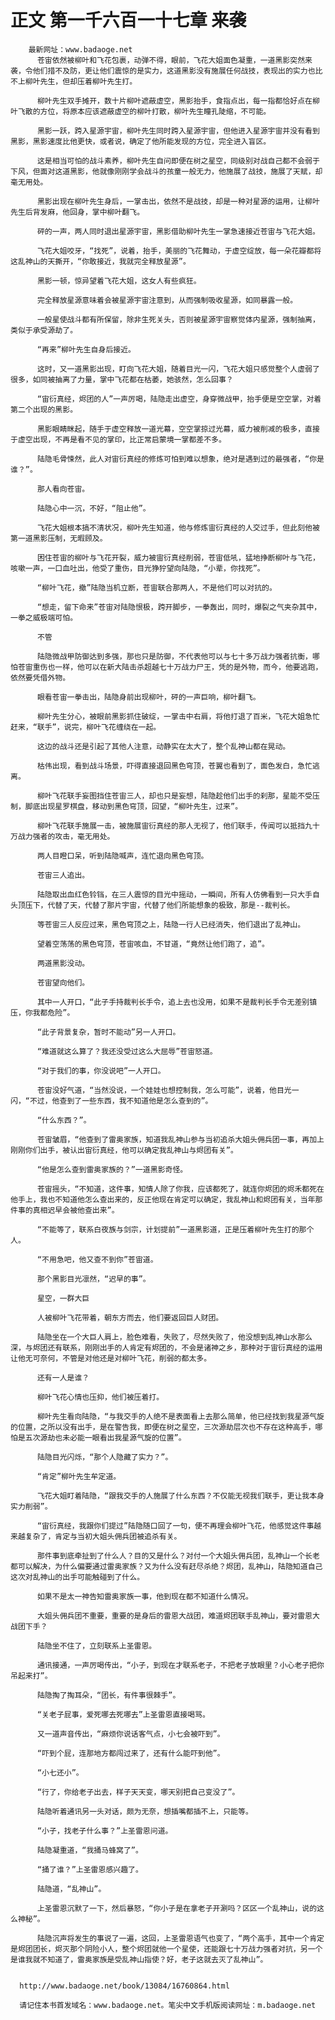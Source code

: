 # 正文 第一千六百一十七章 来袭
        最新网址：www.badaoge.net
          苍宙依然被柳叶和飞花包裹，动弹不得，眼前，飞花大姐面色凝重，一道黑影突然来袭，令他们措不及防，更让他们震惊的是实力，这道黑影没有施展任何战技，表现出的实力也比不上柳叶先生，但却压着柳叶先生打。
      
          柳叶先生双手摊开，数十片柳叶遮蔽虚空，黑影抬手，食指点出，每一指都恰好点在柳叶飞散的方位，将原本应该遮蔽虚空的柳叶打散，柳叶先生瞳孔陡缩，不可能。
      
          黑影一跃，跨入星源宇宙，柳叶先生同时跨入星源宇宙，但他进入星源宇宙并没有看到黑影，黑影速度比他更快，或者说，确定了他所能发现的方位，完全进入盲区。
      
          这是相当可怕的战斗素养，柳叶先生自问即便在树之星空，同级别对战自己都不会弱于下风，但面对这道黑影，他就像刚刚学会战斗的孩童一般无力，他施展了战技，施展了天赋，却毫无用处。
      
          黑影出现在柳叶先生身后，一掌击出，依然不是战技，却是一种对星源的运用，让柳叶先生后背发麻，他回身，掌中柳叶翻飞。
      
          砰的一声，两人同时退出星源宇宙，黑影借助柳叶先生一掌急速接近苍宙与飞花大姐。
      
          飞花大姐咬牙，“找死”，说着，抬手，美丽的飞花舞动，于虚空绽放，每一朵花瓣都将这乱神山的天撕开，“你敢接近，我就完全释放星源”。
      
          黑影一顿，惊异望着飞花大姐，这女人有些疯狂。
      
          完全释放星源意味着会被星源宇宙注意到，从而强制吸收星源，如同暴露一般。
      
          一般星使战斗都有所保留，除非生死关头，否则被星源宇宙察觉体内星源，强制抽离，类似于承受源劫了。
      
          “再来”柳叶先生自身后接近。
      
          这时，又一道黑影出现，盯向飞花大姐，随着目光一闪，飞花大姐只感觉整个人虚弱了很多，如同被抽离了力量，掌中飞花都在枯萎，她骇然，怎么回事？
      
          “宙衍真经，烬团的人”一声厉喝，陆隐走出虚空，身穿微战甲，抬手便是空空掌，对着第二个出现的黑影。
      
          黑影眼睛眯起，随手于虚空释放一道光幕，空空掌掠过光幕，威力被削减的极多，直接于虚空出现，不再是看不见的掌印，比正常启蒙境一掌都差不多。
      
          陆隐毛骨悚然，此人对宙衍真经的修炼可怕到难以想象，绝对是遇到过的最强者，“你是谁？”。
      
          那人看向苍宙。
      
          陆隐心中一沉，不好，“阻止他”。
      
          飞花大姐根本搞不清状况，柳叶先生知道，他与修炼宙衍真经的人交过手，但此刻他被第一道黑影压制，无暇顾及。
      
          困住苍宙的柳叶与飞花开裂，威力被宙衍真经削弱，苍宙低吼，猛地挣断柳叶与飞花，咳嗽一声，一口血吐出，他受了重伤，目光狰狞望向陆隐，“小辈，你找死”。
      
          “柳叶飞花，撤”陆隐当机立断，苍宙联合那两人，不是他们可以对抗的。
      
          “想走，留下命来”苍宙对陆隐恨极，跨开脚步，一拳轰出，同时，爆裂之气夹杂其中，一拳之威极端可怕。
      
          不管
      
          陆隐微战甲防御达到多强，那也只是防御，不代表他可以与七十多万战力强者抗衡，哪怕苍宙重伤也一样，他可以在新大陆击杀超越七十万战力尸王，凭的是外物，而今，他要逃跑，依然要凭借外物。
      
          眼看苍宙一拳击出，陆隐身前出现柳叶，砰的一声巨响，柳叶翻飞。
      
          柳叶先生分心，被眼前黑影抓住破绽，一掌击中右肩，将他打退了百米，飞花大姐急忙赶来，“联手”，说完，柳叶飞花缠绕在一起。
      
          这边的战斗还是引起了其他人注意，动静实在太大了，整个乱神山都在晃动。
      
          枯伟出现，看到战斗场景，吓得直接退回黑色穹顶，苍翼也看到了，面色发白，急忙逃离。
      
          柳叶飞花联手妄图挡住苍宙三人，却也只是妄想，陆隐趁他们出手的刹那，星能不受压制，脚底出现星罗棋盘，移动到黑色穹顶，回望，“柳叶先生，过来”。
      
          柳叶飞花联手施展一击，被施展宙衍真经的那人无视了，他们联手，传闻可以抵挡九十万战力强者的攻击，毫无用处。
      
          两人目瞪口呆，听到陆隐喊声，连忙退向黑色穹顶。
      
          苍宙三人追出。
      
          陆隐取出血红色铃铛，在三人震惊的目光中摇动，一瞬间，所有人仿佛看到一只大手自头顶压下，代替了天，代替了那片宇宙，代替了他们所能想象的极致，那是--裁判长。
      
          等苍宙三人反应过来，黑色穹顶之上，陆隐一行人已经消失，他们退出了乱神山。
      
          望着空荡荡的黑色穹顶，苍宙咳血，不甘道，“竟然让他们跑了，追”。
      
          两道黑影没动。
      
          苍宙望向他们。
      
          其中一人开口，“此子手持裁判长手令，追上去也没用，如果不是裁判长手令无差别镇压，你我都危险”。
      
          “此子背景复杂，暂时不能动”另一人开口。
      
          “难道就这么算了？我还没受过这么大屈辱”苍宙怒道。
      
          “对于我们的事，你没说吧”一人开口。
      
          苍宙没好气道，“当然没说，一个娃娃也想控制我，怎么可能”，说着，他目光一闪，“不过，他查到了一些东西，我不知道他是怎么查到的”。
      
          “什么东西？”。
      
          苍宙皱眉，“他查到了雷奥家族，知道我乱神山参与当初追杀大姐头佣兵团一事，再加上刚刚你们出手，被认出宙衍真经，他可以确定我乱神山与烬团有关”。
      
          “他是怎么查到雷奥家族的？”一道黑影奇怪。
      
          苍宙摇头，“不知道，这件事，知情人除了你我，应该都死了，就连你烬团的烬禾都死在他手上，我也不知道他怎么查出来的，反正他现在肯定可以确定，我乱神山和烬团有关，当年那件事的真相迟早会被他查出来”。
      
          “不能等了，联系白夜族与剑宗，计划提前”一道黑影道，正是压着柳叶先生打的那个人。
      
          “不用急吧，他又查不到你”苍宙道。
      
          那个黑影目光凛然，“迟早的事”。
      
          星空，一群大巨
      
          人被柳叶飞花带着，朝东方而去，他们要返回巨人财团。
      
          陆隐坐在一个大巨人肩上，脸色难看，失败了，尽然失败了，他没想到乱神山水那么深，与烬团还有联系，刚刚出手的人肯定有烬团的，不会是诸神之乡，那种对于宙衍真经的运用让他无可奈何，不管是对他还是对柳叶飞花，削弱的都太多。
      
          还有一人是谁？
      
          柳叶飞花心情也压抑，他们被压着打。
      
          柳叶先生看向陆隐，“与我交手的人绝不是表面看上去那么简单，他已经找到我星源气旋的位置，之所以没有出手，是在警告我，即便在树之星空，三次源劫层次也不存在这种高手，哪怕是五次源劫也未必能一眼看出我星源气旋的位置”。
      
          陆隐目光闪烁，“那个人隐藏了实力？”。
      
          “肯定”柳叶先生牟定道。
      
          飞花大姐盯着陆隐，“跟我交手的人施展了什么东西？不仅能无视我们联手，更让我本身实力削弱”。
      
          “宙衍真经，我跟你们提过”陆隐随口回了一句，便不再理会柳叶飞花，他感觉这件事越来越复杂了，肯定与当初大姐头佣兵团被追杀有关。
      
          那件事到底牵扯到了什么人？目的又是什么？对付一个大姐头佣兵团，乱神山一个长老都可以解决，为什么偏要通过雷奥家族？又为什么没有赶尽杀绝？烬团，乱神山，陆隐知道自己这次对乱神山的出手可能触碰到了什么。
      
          如果不是太一神告知雷奥家族一事，他到现在都不知道什么情况。
      
          大姐头佣兵团不重要，重要的是身后的雷恩大战团，难道烬团联手乱神山，要对雷恩大战团下手？
      
          陆隐坐不住了，立刻联系上圣雷恩。
      
          通讯接通，一声厉喝传出，“小子，到现在才联系老子，不把老子放眼里？小心老子把你吊起来打”。
      
          陆隐掏了掏耳朵，“团长，有件事很棘手”。
      
          “关老子屁事，爱死哪去死哪去”上圣雷恩直接喝骂。
      
          又一道声音传出，“麻烦你说话客气点，小七会被吓到”。
      
          “吓到个屁，连那地方都闯过来了，还有什么能吓到他”。
      
          “小七还小”。
      
          “行了，你给老子出去，样子天天变，哪天别把自己变没了”。
      
          陆隐听着通讯另一头对话，颇为无奈，想插嘴都插不上，只能等。
      
          “小子，找老子什么事？”上圣雷恩问道。
      
          陆隐凝重道，“我捅马蜂窝了”。
      
          “捅了谁？”上圣雷恩感兴趣了。
      
          陆隐道，“乱神山”。
      
          上圣雷恩沉默了一下，然后暴怒，“你小子是在拿老子开涮吗？区区一个乱神山，说的这么神秘”。
      
          陆隐沉声将发生的事说了一遍，这回，上圣雷恩语气也变了，“两个高手，其中一个肯定是烬团团长，烬灭那个阴险小人，整个烬团就他一个星使，还能跟七十万战力强者对抗，另一个是谁我就不知道了，雷奥家族是受乱神山指使？好，老子这就去灭了乱神山”。
      
      
      http://www.badaoge.net/book/13084/16760864.html
      
      请记住本书首发域名：www.badaoge.net。笔尖中文手机版阅读网址：m.badaoge.net